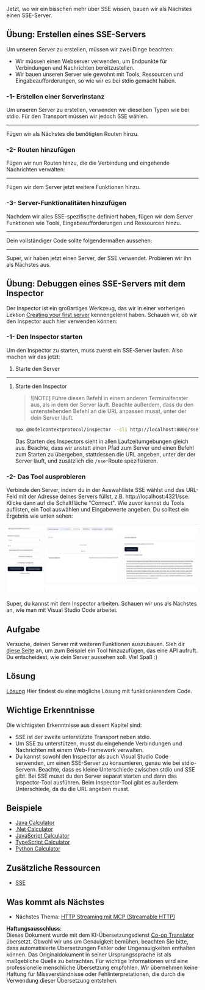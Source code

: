 <!--
CO_OP_TRANSLATOR_METADATA:
{
  "original_hash": "64645691bf0985f1760b948123edf269",
  "translation_date": "2025-06-13T10:40:43+00:00",
  "source_file": "03-GettingStarted/05-sse-server/README.md",
  "language_code": "de"
}
-->
Jetzt, wo wir ein bisschen mehr über SSE wissen, bauen wir als Nächstes einen SSE-Server.

## Übung: Erstellen eines SSE-Servers

Um unseren Server zu erstellen, müssen wir zwei Dinge beachten:

- Wir müssen einen Webserver verwenden, um Endpunkte für Verbindungen und Nachrichten bereitzustellen.
- Wir bauen unseren Server wie gewohnt mit Tools, Ressourcen und Eingabeaufforderungen, so wie wir es bei stdio gemacht haben.

### -1- Erstellen einer Serverinstanz

Um unseren Server zu erstellen, verwenden wir dieselben Typen wie bei stdio. Für den Transport müssen wir jedoch SSE wählen.

---

Fügen wir als Nächstes die benötigten Routen hinzu.

### -2- Routen hinzufügen

Fügen wir nun Routen hinzu, die die Verbindung und eingehende Nachrichten verwalten:

---

Fügen wir dem Server jetzt weitere Funktionen hinzu.

### -3- Server-Funktionalitäten hinzufügen

Nachdem wir alles SSE-spezifische definiert haben, fügen wir dem Server Funktionen wie Tools, Eingabeaufforderungen und Ressourcen hinzu.

---

Dein vollständiger Code sollte folgendermaßen aussehen:

---

Super, wir haben jetzt einen Server, der SSE verwendet. Probieren wir ihn als Nächstes aus.

## Übung: Debuggen eines SSE-Servers mit dem Inspector

Der Inspector ist ein großartiges Werkzeug, das wir in einer vorherigen Lektion [Creating your first server](/03-GettingStarted/01-first-server/README.md) kennengelernt haben. Schauen wir, ob wir den Inspector auch hier verwenden können:

### -1- Den Inspector starten

Um den Inspector zu starten, muss zuerst ein SSE-Server laufen. Also machen wir das jetzt:

1. Starte den Server

---

1. Starte den Inspector

    > ![NOTE]
    > Führe diesen Befehl in einem anderen Terminalfenster aus, als in dem der Server läuft. Beachte außerdem, dass du den untenstehenden Befehl an die URL anpassen musst, unter der dein Server läuft.

    ```sh
    npx @modelcontextprotocol/inspector --cli http://localhost:8000/sse --method tools/list
    ```

    Das Starten des Inspectors sieht in allen Laufzeitumgebungen gleich aus. Beachte, dass wir anstatt einen Pfad zum Server und einen Befehl zum Starten zu übergeben, stattdessen die URL angeben, unter der der Server läuft, und zusätzlich die `/sse`-Route spezifizieren.

### -2- Das Tool ausprobieren

Verbinde den Server, indem du in der Auswahlliste SSE wählst und das URL-Feld mit der Adresse deines Servers füllst, z.B. http://localhost:4321/sse. Klicke dann auf die Schaltfläche "Connect". Wie zuvor kannst du Tools auflisten, ein Tool auswählen und Eingabewerte angeben. Du solltest ein Ergebnis wie unten sehen:

![SSE Server running in inspector](../../../../translated_images/sse-inspector.d86628cc597b8fae807a31d3d6837842f5f9ee1bcc6101013fa0c709c96029ad.de.png)

Super, du kannst mit dem Inspector arbeiten. Schauen wir uns als Nächstes an, wie man mit Visual Studio Code arbeitet.

## Aufgabe

Versuche, deinen Server mit weiteren Funktionen auszubauen. Sieh dir [diese Seite](https://api.chucknorris.io/) an, um zum Beispiel ein Tool hinzuzufügen, das eine API aufruft. Du entscheidest, wie dein Server aussehen soll. Viel Spaß :)

## Lösung

[Lösung](./solution/README.md) Hier findest du eine mögliche Lösung mit funktionierendem Code.

## Wichtige Erkenntnisse

Die wichtigsten Erkenntnisse aus diesem Kapitel sind:

- SSE ist der zweite unterstützte Transport neben stdio.
- Um SSE zu unterstützen, musst du eingehende Verbindungen und Nachrichten mit einem Web-Framework verwalten.
- Du kannst sowohl den Inspector als auch Visual Studio Code verwenden, um einen SSE-Server zu konsumieren, genau wie bei stdio-Servern. Beachte, dass es kleine Unterschiede zwischen stdio und SSE gibt. Bei SSE musst du den Server separat starten und dann das Inspector-Tool ausführen. Beim Inspector-Tool gibt es außerdem Unterschiede, da du die URL angeben musst.

## Beispiele

- [Java Calculator](../samples/java/calculator/README.md)
- [.Net Calculator](../../../../03-GettingStarted/samples/csharp)
- [JavaScript Calculator](../samples/javascript/README.md)
- [TypeScript Calculator](../samples/typescript/README.md)
- [Python Calculator](../../../../03-GettingStarted/samples/python)

## Zusätzliche Ressourcen

- [SSE](https://developer.mozilla.org/en-US/docs/Web/API/Server-sent_events)

## Was kommt als Nächstes

- Nächstes Thema: [HTTP Streaming mit MCP (Streamable HTTP)](/03-GettingStarted/06-http-streaming/README.md)

**Haftungsausschluss**:  
Dieses Dokument wurde mit dem KI-Übersetzungsdienst [Co-op Translator](https://github.com/Azure/co-op-translator) übersetzt. Obwohl wir uns um Genauigkeit bemühen, beachten Sie bitte, dass automatisierte Übersetzungen Fehler oder Ungenauigkeiten enthalten können. Das Originaldokument in seiner Ursprungssprache ist als maßgebliche Quelle zu betrachten. Für wichtige Informationen wird eine professionelle menschliche Übersetzung empfohlen. Wir übernehmen keine Haftung für Missverständnisse oder Fehlinterpretationen, die durch die Verwendung dieser Übersetzung entstehen.